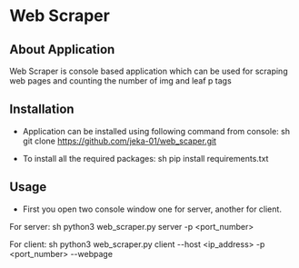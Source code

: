 # Web Scraper
## About Application
Web Scraper is console based application which can be used for scraping web pages and counting the number of img and leaf p tags
 
 ## Installation
 - Application can be installed using following command from console:
 sh
  git clone https://github.com/jeka-01/web_scaper.git
 
 - To install all the required packages:
  sh
  pip install requirements.txt
 
 
 ## Usage
  - First you open two console window one for server, another for client.
  
  For server:
   sh
  python3 web_scraper.py server -p <port_number>
   
   For client:
   sh
  python3 web_scraper.py client --host <ip_address> -p <port_number> --webpage <url>
   
